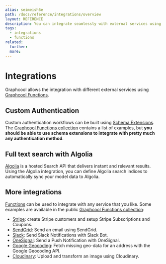 ```yaml
---
alias: seimeish6e
path: /docs/reference/integrations/overview
layout: REFERENCE
description: You can integrate seamlessly with external services using Graphcool Function.
tags:
  - integrations
  - functions
related:
  further:
  more:
---
```


# Integrations

Graphcool allows the integration with different external services using [Graphcool Functions](!alias-boo6uteemo).

## Custom Authentication

Custom authentication workflows can be built using [Schema Extensions](!alias-xohbu7uf2e). The [Graphcool Functions collection](https://github.com/graphcool-examples/functions/) contains a list of examples, but **you should be able to use schema extensions to integrate with pretty much any authentication method**.

## Full text search with Algolia

[Algolia](!alias-emaig4uiki) is a hosted Search API that delivers instant and relevant results. Using the Algolia integration, you can define Algolia search indices to automatically sync your model data to Algolia.

## More integrations

[Functions](!alias-boo6uteemo) can be used to integrate with any service that you like. Some examples are available in the public [Graphcool Functions collection](https://github.com/graphcool-examples/functions):

* [Stripe](https://github.com/graphcool-examples/functions/tree/master/payment-and-delivery): create Stripe customers and setup Stripe Subscriptions and Coupons.
* [SendGrid](https://github.com/graphcool-examples/functions/tree/master/emails-and-notifications): Send an email using SendGrid.
* [Slack](https://github.com/graphcool-examples/functions/tree/master/emails-and-notifications): Send Slack Notifications with Slack Bot.
* [OneSignal](https://github.com/graphcool-examples/functions/tree/master/emails-and-notifications): Send a Push Notification with OneSignal.
* [Google Geocoding](https://github.com/graphcool-examples/functions/tree/master/directions-and-geocoding): Fetch missing geo-data for an address with the Google Geocoding API.
* [Cloudinary](https://github.com/graphcool-examples/functions/tree/master/file-handling): Upload and transform an image using Cloudinary.
